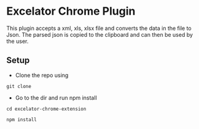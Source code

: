 # Excelator Chrome Plugin
This plugin accepts a xml, xls, xlsx file and converts the data in the file to Json. The parsed json is copied to the clipboard and can then be used by the user.

## Setup

* Clone the repo using

`git clone `

* Go to the dir and run npm install

`cd excelator-chrome-extension`

`npm install`
